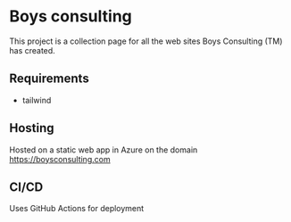 # Boys consulting

This project is a collection page for all the web sites Boys Consulting (TM) has created.

## Requirements

- tailwind

## Hosting

Hosted on a static web app in Azure on the domain https://boysconsulting.com

## CI/CD

Uses GitHub Actions for deployment
